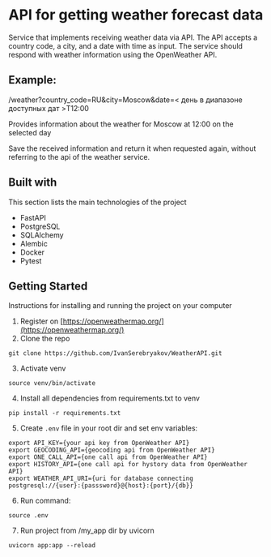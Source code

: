 # API for getting weather forecast data

Service that implements receiving weather data via API.
The API accepts a country code, a city, and a date with time as input.
The service should respond with weather information using the OpenWeather API.

## Example:

/weather?country_code=RU&city=Moscow&date=< день в диапазоне доступных дат >T12:00

Provides information about the weather for Moscow at 12:00 on the selected day

Save the received information and return it when requested again, without referring to the api of the weather service.


## Built with

This section lists the main technologies of the project

- FastAPI
- PostgreSQL
- SQLAlchemy
- Alembic
- Docker
- Pytest

## Getting Started
Instructions for installing and running the project on your computer

1. Register on [https://openweathermap.org/](https://openweathermap.org/)
2. Clone the repo

```
git clone https://github.com/IvanSerebryakov/WeatherAPI.git
```
3. Activate venv
```
source venv/bin/activate
```
4. Install all dependencies from requirements.txt to venv
```
pip install -r requirements.txt
```
5. Create `.env` file in your root dir and set env variables:
```commandline
export API_KEY={your api key from OpenWeather API}
export GEOCODING_API={geocoding api from OpenWeather API}
export ONE_CALL_API={one call api from OpenWeather API}
export HISTORY_API={one call api for hystory data from OpenWeather API}
export WEATHER_API_URI={uri for database connecting postgresql://{user}:{passsword}@{host}:{port}/{db}}
```
6. Run command:
```commandline
source .env
```
7. Run project from /my_app dir by uvicorn
```
uvicorn app:app --reload
```

